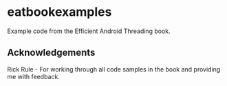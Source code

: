 eatbookexamples
===============

Example code from the Efficient Android Threading book.

## Acknowledgements
Rick Rule - For working through all code samples in the book and providing me with feedback. 



